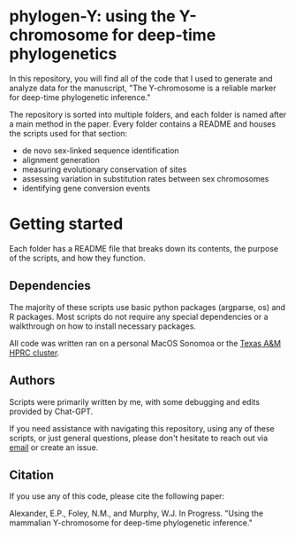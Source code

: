 # phylogen-Y: using the Y-chromosome for deep-time phylogenetics

In this repository, you will find all of the code that I used to generate and analyze data for the manuscript, "The Y-chromosome is a reliable marker for deep-time phylogenetic inference."

The repository is sorted into multiple folders, and each folder is named after a main method in the paper. Every folder contains a README and houses the scripts used for that section:
* de novo sex-linked sequence identification
* alignment generation
* measuring evolutionary conservation of sites
* assessing variation in substitution rates between sex chromosomes
* identifying gene conversion events

# Getting started
Each folder has a README file that breaks down its contents, the purpose of the scripts, and how they function.

## Dependencies
The majority of these scripts use basic python packages (argparse, os) and R packages. Most scripts do not require any special dependencies or a walkthrough on how to install necessary packages. 

All code was written ran on a personal MacOS Sonomoa or the [Texas A&M HPRC cluster](https://hprc.tamu.edu).

## Authors
Scripts were primarily written by me, with some debugging and edits provided by Chat-GPT.

If you need assistance with navigating this repository, using any of these scripts, or just general questions, please don't hesitate to reach out via [email](emmarie.alexander@tamu.edu) or create an issue.

## Citation
If you use any of this code, please cite the following paper:

Alexander, E.P., Foley, N.M., and Murphy, W.J. In Progress. "Using the mammalian Y-chromosome for deep-time phylogenetic inference."
